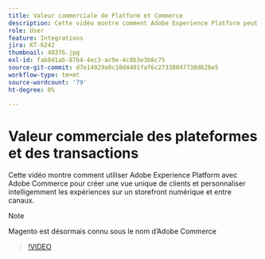 ```yaml
---
title: Valeur commerciale de Platform et Commerce
description: Cette vidéo montre comment Adobe Experience Platform peut être utilisé avec Magento Commerce pour créer une vue unique de clients et personnaliser intelligemment les expériences sur un storefront numérique et entre canaux.
role: User
feature: Integrations
jira: KT-6242
thumbnail: 40376.jpg
exl-id: fab8d1ab-87b4-4ec3-ac9e-4c8b3e3b8c75
source-git-commit: d7e14929a0c10d4401faf6c27338047730d62be5
workflow-type: tm+mt
source-wordcount: '79'
ht-degree: 0%

---
```


# Valeur commerciale des plateformes et des transactions

Cette vidéo montre comment utiliser Adobe Experience Platform avec Adobe Commerce pour créer une vue unique de clients et personnaliser intelligemment les expériences sur un storefront numérique et entre canaux.

>[!NOTE]
>
> Magento est désormais connu sous le nom d’Adobe Commerce


>[!VIDEO](https://video.tv.adobe.com/v/40376?quality=12&learn=on)

